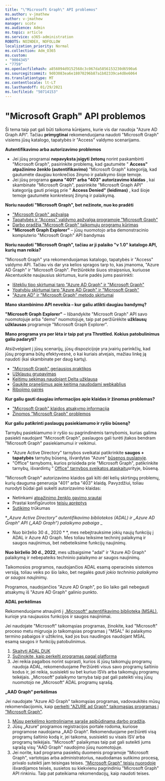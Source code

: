 ```yaml
---
title: "\"Microsoft Graph\" API problemos"
ms.author: v-jmathew
author: v-jmathew
manager: scotv
ms.audience: Admin
ms.topic: article
ms.service: o365-administration
ROBOTS: NOINDEX, NOFOLLOW
localization_priority: Normal
ms.collection: Adm_O365
ms.custom:
- "9004345"
- "7759"
ms.openlocfilehash: a856094d9152568c3c067da5856153230d6590a6
ms.sourcegitcommit: 9d03083ea6e18070296b87a1b02339ca4d8e6064
ms.translationtype: MT
ms.contentlocale: lt-LT
ms.lasthandoff: 01/29/2021
ms.locfileid: "50714153"
---
```

# <a name="microsoft-graph-api-issues"></a>"Microsoft Graph" API problemos

Ši tema taip pat gali būti taikoma kūrėjams, kurie vis dar naudoja "Azure AD Graph API". Tačiau **primygtinai** rekomenduojama naudoti "Microsoft Graph" visiems jūsų katalogo, tapatybės ir "Access" valdymo scenarijams.

**Autentifikavimo arba autorizavimo problemos**

- Jei jūsų programai **nepavyksta įsigyti žetonų** norint paskambinti "Microsoft Graph", pasirinkite problemą, kad gautumėte " **Access" atpažinimo ženklo (autentifikavimo)** "Microsoft Graph" kategoriją, kad gautumėte daugiau konkrečios žinyno ir palaikymo šioje temoje.
- Jei jūsų programa **gauna "401" arba "403" autorizavimo klaidas** , kai skambinate "Microsoft Graph", pasirinkite "Microsoft Graph API" kategoriją gauti prieigą prie " **Access Denied" (leidimas)** , kad šioje temoje gautumėte konkretesnį žinyną ir palaikymą.

**Noriu naudoti "Microsoft Graph", bet nežinote, nuo ko pradėti**

- ["Microsoft Graph" apžvalga](https://docs.microsoft.com/graph/overview)
- [Tapatybės ir "Access" valdymo apžvalga programoje "Microsoft Graph"](https://docs.microsoft.com/graph/azuread-identity-access-management-concept-overview)
- [Darbo pradžia "Microsoft Graph" taikomųjų programų kūrimas](https://docs.microsoft.com/graph/)
- **"Microsoft Graph Explorer"** – jūsų nuomotojo arba demonstracinio kompiuterio "Microsoft Graph" API bandymas

**Noriu naudoti "Microsoft Graph", tačiau ar ji palaiko "v 1.0" katalogo API, kurių man reikia?**

"Microsoft Graph" yra rekomenduojamas katalogo, tapatybės ir "Access" valdymo API. Tačiau vis dar yra kelios spragos tarp to, kas įmanoma, "Azure AD Graph" ir "Microsoft Graph". Peržiūrėkite šiuos straipsnius, kuriuose Akcentuokite naujausius skirtumus, kurie padės jums pasirinkti:

- [Išteklių tipo skirtumai tarp "Azure AD Graph" ir "Microsoft Graph"](https://docs.microsoft.com/graph/migrate-azure-ad-graph-resource-differences)
- [Ypatybių skirtumai tarp "Azure AD Graph" ir "Microsoft Graph"](https://docs.microsoft.com/graph/migrate-azure-ad-graph-property-differences)
- ["Azure AD" ir "Microsoft Graph" metodo skirtumai](https://docs.microsoft.com/graph/migrate-azure-ad-graph-method-differences)

**Mano skambinimo API neveikia – kur galiu atlikti daugiau bandymų?**

**"Microsoft Graph Explorer"** – Išbandykite "Microsoft Graph" API savo nuomotojuje arba "demo" nuomotojuje, taip pat peržiūrėkite **užklausų užklausas** programoje "Microsoft Graph Explorer".

**Mano programa yra per lėta ir taip pat yra Throttled. Kokius patobulinimus galiu padaryti?**

Atsižvelgiant į jūsų scenarijų, jūsų dispozicijoje yra įvairių parinkčių, kad jūsų programa būtų efektyvesnė, o kai kuriais atvejais, mažiau linkę ją naudoti (kai skambinate per daug kartų).

- ["Microsoft Graph" geriausios praktikos](https://docs.microsoft.com/graph/best-practices-concept)
- [Užklausų grupavimas](https://docs.microsoft.com/graph/json-batching)
- [Keitimų sekimas naudojant Delta užklausą](https://docs.microsoft.com/graph/delta-query-overview)
- [Gaukite pranešimus apie keitimą naudodami webkablius](https://docs.microsoft.com/graph/webhooks)
- [Ribojimo gairės](https://docs.microsoft.com/graph/throttling)

**Kur galiu gauti daugiau informacijos apie klaidas ir žinomas problemas?**

- ["Microsoft Graph" klaidos atsakymo informacija](https://docs.microsoft.com/graph/errors)
- [Žinomos "Microsoft Graph" problemos](https://docs.microsoft.com/graph/known-issues)

**Kur galiu patikrinti paslaugų pasiekiamumo ir ryšio būseną?**

Tarnybų pasiekiamumo ir ryšio su pagrindinėmis tarnybomis, kurias galima pasiekti naudojant "Microsoft Graph", paslaugos gali turėti įtakos bendram "Microsoft Graph" pasiekiamumui ir veikimui.

- "Azure Active Directory" tarnybos sveikatai patikrinkite **saugos + tapatybės** tarnybų būseną, išvardytas "Azure" [būsenos puslapyje](https://azure.microsoft.com/status/).
- "Office" tarnyboms, kurios prisideda prie "Microsoft Graph", patikrinkite tarnybų, išvardintų " [Office" tarnybos sveikatos ataskaitų](https://portal.office.com/adminportal/home#/servicehealth)srityje, būseną.

"Microsoft Graph" autorizavimo klaidos gali kilti dėl kelių skirtingų problemų, kurių dauguma generuoja "401" arba "403" klaidą. Pavyzdžiui, toliau nurodyti būdai gali sukelti autorizavimo klaidas:

- Netinkami [atpažinimo ženklo gavimo srautai](https://docs.microsoft.com/azure/active-directory/develop/active-directory-authentication-scenarios)
- Prastai konfigūruotos [teisių aprėptys](https://docs.microsoft.com/azure/active-directory/develop/active-directory-v2-scopes)
- [Sutikimo](https://docs.microsoft.com/azure/active-directory/develop/active-directory-devhowto-multi-tenant-overview#understanding-user-and-admin-consent) trūkumas

**_„Azure Active Directory“ autentifikavimo bibliotekos (ADAL) ir „Azure AD Graph“ API („AAD Graph“) palaikymo pabaiga_* _

* Nuo birželio 30 d., 2020 * *, mes nebeįtrauksime jokių naujų funkcijų į ADAL ir Azure AD Graph. Mes toliau teiksime techninį palaikymą ir saugos naujinimus, bet nebeteiksime funkcijų naujinimų.

**Nuo birželio 30 d., 2022**, mes užbaigsime "adal" ir "Azure AD Graph" palaikymą ir nebepateiks techninio palaikymo ar saugos naujinimų.

Taikomosios programos, naudojančios ADAL esamą operacinės sistemos versiją, toliau veiks po šio laiko, bet negalės *gauti jokio techninio palaikymo ar saugos naujinimų*.

Programos, naudojančios "Azure AD Graph", po šio laiko gali nebegauti atsakymų iš "Azure AD Graph" galinio punkto.

**ADAL perkėlimas**

Rekomenduojame atnaujinti į [„Microsoft“ autentifikavimo biblioteką (MSAL)](https://docs.microsoft.com/azure/active-directory/develop/v2-overview), kurioje yra naujausios funkcijos ir saugos naujinimai.

Jei naudojate "Microsoft" taikomąsias programas, žinokite, kad "Microsoft" proceso metu migruoja jo taikomąsias programas į "MSAL" iki palaikymo termino pabaigos ir užtikrins, kad jos bus naudingos naudojant MSAL esamą saugos ir funkcijų patobulinimus.

1. [Skaityti ADAL DUK](https://docs.microsoft.com/azure/active-directory/develop/msal-migration#frequently-asked-questions-faq)
2. [Sužinokite, kaip perkelti programas pagal platformą](https://docs.microsoft.com/azure/active-directory/develop/msal-migration#frequently-asked-questions-faq)
3. Jei reikia pagalbos norint suprasti, kurios iš jūsų taikomųjų programų naudoja ADAL, rekomenduojame Peržiūrėti visus savo programų šaltinio kodus ir, jei reikia, susisiekti su bet kuriuo ISVs arba taikomųjų programų teikėjais. „Microsoft“ palaikymo tarnyba taip pat gali pateikti visų jūsų nuomotojo ne „Microsoft“ ADAL programų sąrašą.

**„AAD Graph“ perkėlimas**

Jei naudojate "Azure AD Graph" taikomąsias programas, vadovaukitės mūsų rekomendacijomis, kaip [perkelti "AZURE ad Graph" taikomąsias programas į "Microsoft Graph"](https://docs.microsoft.com/graph/migrate-azure-ad-graph-overview).

1. [Mūsų perkėlimo kontroliniame sąraše apibūdinama darbo pradžia](https://docs.microsoft.com/graph/migrate-azure-ad-graph-planning-checklist).
2. Jūsų „Azure“ programos registracijos portale rodoma, kuriose programose naudojama „AAD Graph“. Rekomenduojame peržiūrėti visą programų šaltinio kodą ir, jei taikoma, susisiekti su visais ISV arba programų teikėjais. "Microsoft" palaikymas taip pat gali suteikti jums sąrašą visų "AAD Graph" naudojimo jūsų nuomotojuje.
3. Jei norite, kad programa pasiektų duomenis programoje "Microsoft Graph", vartotojas arba administratorius, naudodamas sutikimo procesą, privalo suteikti jam teisingas teises. ["Microsoft Graph" teisių nuorodoje](https://docs.microsoft.com/graph/permissions-reference) išvardijamos teisės, susietos su kiekvienu pagrindiniu "Microsoft Graph" API rinkiniu. Taip pat pateikiama rekomendacijų, kaip naudoti teises.
